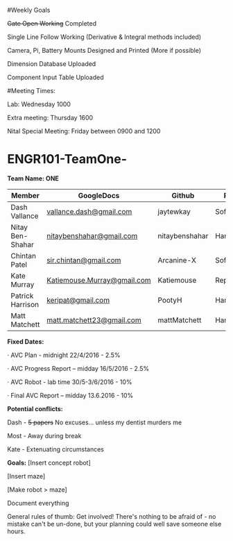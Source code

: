 #Weekly Goals

~~Gate Open Working~~ Completed

Single Line Follow Working (Derivative & Integral methods included)

Camera, Pi, Battery Mounts Designed and Printed (More if possible)

Dimension Database Uploaded

Component Input Table Uploaded

#Meeting Times:

Lab: Wednesday 1000 

Extra meeting: Thursday 1600

Nital Special Meeting: Friday between 0900 and 1200

# ENGR101-TeamOne-

**Team Name: ONE**

|Member|GoogleDocs|Github|Role|
|---|---|---|---|
|Dash Vallance|vallance.dash@gmail.com|jaytewkay|Software|
|Nitay Ben-Shahar|nitaybenshahar@gmail.com|nitaybenshahar|Hardware|
|Chintan Patel|sir.chintan@gmail.com|Arcanine-X|Software|
|Kate Murray|Katiemouse.Murray@gmail.com|Katiemouse|Report|
|Patrick Harrison|keripat@gmail.com|PootyH|Hardware|
|Matt Matchett|matt.matchett23@gmail.com|mattMatchett|Hardware|

**Fixed Dates:**

·         AVC Plan - midnight 22/4/2016 - 2.5%

·         AVC Progress Report – midday 16/5/2016 - 2.5%

·         AVC Robot - lab time 30/5-3/6/2016 - 10%

·         Final AVC Report – midday 13.6.2016 - 10%


**Potential conflicts:**

Dash - ~~5 papers~~ No excuses... unless my dentist murders me

Most - Away during break

Kate - Extenuating circumstances


**Goals:**
[Insert concept robot]

[Insert maze]

[Make robot > maze]

Document everything

General rules of thumb:
Get involved! There's nothing to be afraid of - no mistake can't be un-done, but your planning could well save someone else hours.

